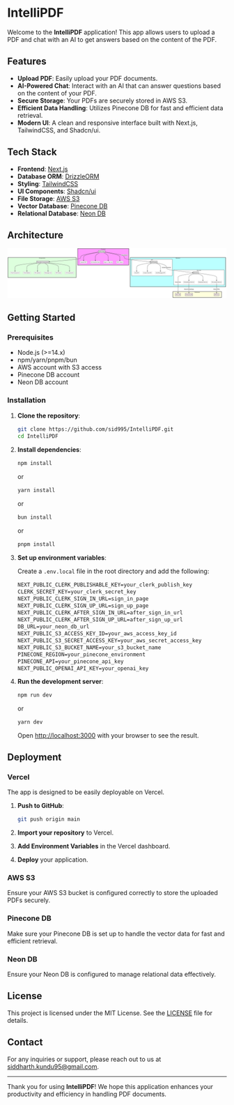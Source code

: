 # IntelliPDF

Welcome to the **IntelliPDF** application! This app allows users to upload a PDF and chat with an AI to get answers based on the content of the PDF.

## Features

- **Upload PDF**: Easily upload your PDF documents.
- **AI-Powered Chat**: Interact with an AI that can answer questions based on the content of your PDF.
- **Secure Storage**: Your PDFs are securely stored in AWS S3.
- **Efficient Data Handling**: Utilizes Pinecone DB for fast and efficient data retrieval.
- **Modern UI**: A clean and responsive interface built with Next.js, TailwindCSS, and Shadcn/ui.

## Tech Stack

- **Frontend**: [Next.js](https://nextjs.org/)
- **Database ORM**: [DrizzleORM](https://github.com/drizzle-team/drizzle-orm)
- **Styling**: [TailwindCSS](https://tailwindcss.com/)
- **UI Components**: [Shadcn/ui](https://ui.shadcn.dev/)
- **File Storage**: [AWS S3](https://aws.amazon.com/s3/)
- **Vector Database**: [Pinecone DB](https://www.pinecone.io/)
- **Relational Database**: [Neon DB](https://neon.tech/)

## Architecture

![IntelliPDF Architecture](architecture.png)


## Getting Started

### Prerequisites

- Node.js (>=14.x)
- npm/yarn/pnpm/bun
- AWS account with S3 access
- Pinecone DB account
- Neon DB account

### Installation

1. **Clone the repository**:

    ```bash
    git clone https://github.com/sid995/IntelliPDF.git
    cd IntelliPDF
    ```

2. **Install dependencies**:

    ```bash
    npm install
    ```

    or

    ```bash
    yarn install
    ```

    or

    ```bash
    bun install
    ```

    or 

    ```bash
    pnpm install
    ```

3. **Set up environment variables**:

    Create a `.env.local` file in the root directory and add the following:

    ```plaintext
    NEXT_PUBLIC_CLERK_PUBLISHABLE_KEY=your_clerk_publish_key
    CLERK_SECRET_KEY=your_clerk_secret_key
    NEXT_PUBLIC_CLERK_SIGN_IN_URL=sign_in_page
    NEXT_PUBLIC_CLERK_SIGN_UP_URL=sign_up_page
    NEXT_PUBLIC_CLERK_AFTER_SIGN_IN_URL=after_sign_in_url
    NEXT_PUBLIC_CLERK_AFTER_SIGN_UP_URL=after_sign_up_url
    DB_URL=your_neon_db_url
    NEXT_PUBLIC_S3_ACCESS_KEY_ID=your_aws_access_key_id
    NEXT_PUBLIC_S3_SECRET_ACCESS_KEY=your_aws_secret_access_key
    NEXT_PUBLIC_S3_BUCKET_NAME=your_s3_bucket_name
    PINECONE_REGION=your_pinecone_environment
    PINECONE_API=your_pinecone_api_key
    NEXT_PUBLIC_OPENAI_API_KEY=your_openai_key
    ```

4. **Run the development server**:

    ```bash
    npm run dev
    ```

    or

    ```bash
    yarn dev
    ```

    Open [http://localhost:3000](http://localhost:3000) with your browser to see the result.

## Deployment

### Vercel

The app is designed to be easily deployable on Vercel.

1. **Push to GitHub**:

    ```bash
    git push origin main
    ```

2. **Import your repository** to Vercel.

3. **Add Environment Variables** in the Vercel dashboard.

4. **Deploy** your application.

### AWS S3

Ensure your AWS S3 bucket is configured correctly to store the uploaded PDFs securely.

### Pinecone DB

Make sure your Pinecone DB is set up to handle the vector data for fast and efficient retrieval.

### Neon DB

Ensure your Neon DB is configured to manage relational data effectively.

## License

This project is licensed under the MIT License. See the [LICENSE](LICENSE) file for details.

## Contact

For any inquiries or support, please reach out to us at siddharth.kundu95@gmail.com.

---

Thank you for using **IntelliPDF**! We hope this application enhances your productivity and efficiency in handling PDF documents.
